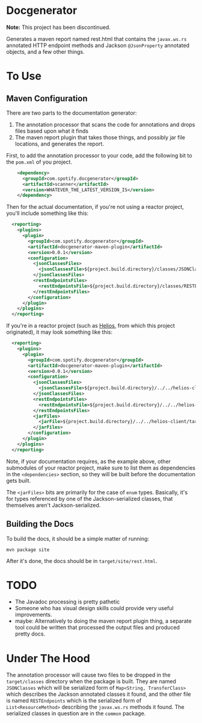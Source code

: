 Docgenerator
============

**Note:** This project has been discontinued. 


Generates a maven report named rest.html that contains the `javax.ws.rs` annotated HTTP endpoint
methods and Jackson `@JsonProperty` annotated objects, and a few other things.


# To Use
## Maven Configuration
There are two parts to the documentation generator:
  1. The annotation processor that scans the code for annotations and drops files based upon what it
   finds
  2. The maven report plugin that takes those things, and possibly jar file locations, and generates
   the report. 

First, to add the annotation processor to your code, add the following bit to the `pom.xml` of you
project.

```xml
    <dependency>
      <groupId>com.spotify.docgenerator</groupId>
      <artifactId>scanner</artifactId>
      <version>WHATEVER_THE_LATEST_VERSION_IS</version>
    </dependency>

```

Then for the actual documentation, if you're not using a reactor project, you'll include something
like this:
```xml
  <reporting>
    <plugins>
      <plugin>
        <groupId>com.spotify.docgenerator</groupId>
        <artifactId>docgenerator-maven-plugin</artifactId>
        <version>0.0.1</version>
        <configuration>
          <jsonClassesFiles>
            <jsonClassesFile>${project.build.directory}/classes/JSONClasses</jsonClassesFile>
          </jsonClassesFiles>
          <restEndpointsFiles>
            <restEndpointsFile>${project.build.directory}/classes/RESTEndpoints</restEndpointsFile>
          </restEndpointsFiles>
        </configuration>
      </plugin>
    </plugins>
  </reporting>
```

If you're in a reactor project (such as [Helios](http://github.com/spotify/helios), from which
this project originated), it may look something like this:
```xml
  <reporting>
    <plugins>
      <plugin>
        <groupId>com.spotify.docgenerator</groupId>
        <artifactId>docgenerator-maven-plugin</artifactId>
        <version>0.0.1</version>
        <configuration>
          <jsonClassesFiles>
            <jsonClassesFile>${project.build.directory}/../../helios-client/target/classes/JSONClasses</jsonClassesFile>
          </jsonClassesFiles>
          <restEndpointsFiles>
            <restEndpointsFile>${project.build.directory}/../../helios-services/target/classes/RESTEndpoints</restEndpointsFile>
          </restEndpointsFiles>
          <jarFiles>
            <jarFile>${project.build.directory}/../../helios-client/target/helios-client-${project.version}.jar</jarFile>
          </jarFiles>
        </configuration>
      </plugin>
    </plugins>
  </reporting>
```
  
Note, if your documentation requires, as the example above, other submodules of your reactor 
project, make sure to list them as dependencies in the `<dependencies>` section, so they will
be built before the documentation gets built.
 
The `<jarFiles>` bits are primarily for the case of `enum` types.  Basically, it's for types
referenced by one of the Jackson-serialized classes, that themselves aren't Jackson-serialized.
  
## Building the Docs
To build the docs, it should be a simple matter of running:

```shell
mvn package site
```
 
After it's done, the docs should be in `target/site/rest.html`.
  
# TODO
* The Javadoc processing is pretty pathetic
* Someone who has visual design skills could provide very useful improvements.
* maybe: Alternatively to doing the maven report plugin thing, a separate tool could be written that
  processed the output files and produced pretty docs.
  
# Under The Hood
The annotation processor will cause two files to be dropped in the `target/classes` directory when
the package is built.  They are named `JSONClasses` which will be serialized form of 
`Map<String, TransferClass>` which describes the Jackson annotated classes it found, and the
other file is named `RESTEndpoints` which is the serialized form of `List<ResourceMethod>`
describing the `javax.ws.rs` methods it found.  The serialized classes in question are in the
`common` package.
